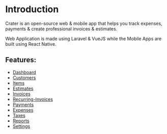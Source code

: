 # Introduction

Crater is an open-source web & mobile app that helps you track expenses, payments & create professional invoices & estimates.

Web Application is made using Laravel & VueJS while the Mobile Apps are built using React Native.

## Features:

- [Dashboard](./guide/dashboard.md)
- [Customers](./guide/customers.md)
- [Items](./guide/items.md)
- [Estimates](./guide/estimates.md)
- [Invoices](./guide/invoices.md)
- [Recurring-Invoices](./guide/recurring-invoices.md)
- [Payments](./guide/payments.md)
- [Expenses](./guide/expenses.md)
- [Taxes](./guide/taxes.md)
- [Reports](./guide/reports.md)
- [Settings](./guide/settings.md)
